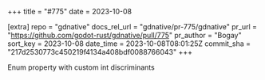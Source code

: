 +++
title = "#775"
date = 2023-10-08

[extra]
repo = "gdnative"
docs_rel_url = "gdnative/pr-775/gdnative"
pr_url = "https://github.com/godot-rust/gdnative/pull/775"
pr_author = "Bogay"
sort_key = 2023-10-08
date_time = 2023-10-08T08:01:25Z
commit_sha = "217d2530773c450219f4134a408bdf0088766043"
+++

Enum property with custom int discriminants
